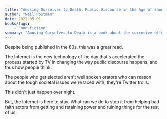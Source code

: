 ```yaml
---
title: "Amusing Ourselves to Death: Public Discourse in the Age of Show Business"
author: "Neil Postman"
date: 2022-05-01
books/tags:
    - "non-fiction"
summary: "Amusing Ourselves to Death is a book about the corrosive effects of television on our politics and public discourse. Now, with television joined by more sophisticated electronic media—from the Internet to cell phones to DVDs— it's more relavent than ever."
---
```


Despite being published in the 80s, this was a great read.

The Internet is the new technology of the day that's accelerated the process started by TV in changing the way public discourse happens, and thus how people think.

The people who get elected aren't well spoken orators who can reason about the tough societal issues we're faced with, they're Twitter trolls.

This didn't just happen over night.

But, the Internet is here to stay. What can we do to stop it from helping bad faith actors from getting and retaining power and ruining things for the rest of us.
